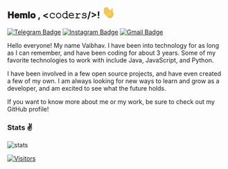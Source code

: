 <h2> 𝐇𝐞𝐦𝐥𝐨 , <𝚌𝚘𝚍𝚎𝚛𝚜/><b>!</b> <img src="https://raw.githubusercontent.com/evilgeek/evilgeek/master/gifs/Hemlo.gif" width="30px"></h2> 

[![Telegram Badge](https://img.shields.io/badge/-@celestialxd-1ca0f1?style=flat-square&labelColor=1ca0f1&logo=telegram&logoColor=white&link=https://t.me/BeingDissembler)](https://t.me/BeingDissembler) 
[![Instagram Badge](https://img.shields.io/badge/-im.vaibhav.ig-blue?style=flat-square&logo=instagram&logoColor=white&link=https://www.instagram.com/diversevariant/)](https://www.instagram.com/diversevariant) 
[![Gmail Badge](https://img.shields.io/badge/-vaibhavchandra2007@gmail.com-c14438?style=flat-square&logo=Gmail&logoColor=white&link=mailto:diversevariant@proton.me)](mailto:diversevariant@proton.me) 


Hello everyone! My name Vaibhav. I have been into technology for as long as I can remember, and have been coding for about 3 years. Some of my favorite technologies to work with include Java, JavaScript, and Python. 

I have been involved in a few open source projects, and have even created a few of my own. I am always looking for new ways to learn and grow as a developer, and am excited to see what the future holds.

If you want to know more about me or my work, be sure to check out my GitHub profile!


<h3>Stats ✌</h3>

![stats](https://github-readme-stats.vercel.app/api?username=evilgeek&hide=["issues"]&show_icons=true)

[![Visitors](https://api.visitorbadge.io/api/visitors?path=Evilgeek&label=EvilGeek&countColor=%23f47373&style=flat-square&labelStyle=lower)](https://visitorbadge.io/status?path=Evilgeek)
